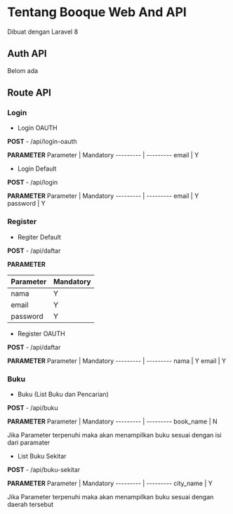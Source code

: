 # Tentang Booque Web And API
Dibuat dengan Laravel 8 

## Auth API
Belom ada

## Route API

### Login
- Login OAUTH

**POST** - /api/login-oauth

**PARAMETER**
Parameter | Mandatory
--------- | ---------
email | Y

- Login Default

**POST** - /api/login

**PARAMETER**
Parameter | Mandatory
--------- | ---------
email | Y
password | Y

### Register
- Regiter Default

**POST** - /api/daftar

**PARAMETER**

Parameter | Mandatory
--------- | ---------
nama | Y
email | Y
password | Y

- Register OAUTH

**POST** - /api/daftar

**PARAMETER**
Parameter | Mandatory
--------- | ---------
nama | Y
email | Y

### Buku

- Buku (List Buku dan Pencarian)

**POST** - /api/buku

**PARAMETER**
Parameter | Mandatory
--------- | ---------
book_name | N

Jika Parameter terpenuhi maka akan menampilkan buku sesuai dengan isi dari paramater

- List Buku Sekitar

**POST** - /api/buku-sekitar

**PARAMETER**
Parameter | Mandatory
--------- | ---------
city_name | Y

Jika Parameter terpenuhi maka akan menampilkan buku sesuai dengan daerah tersebut
